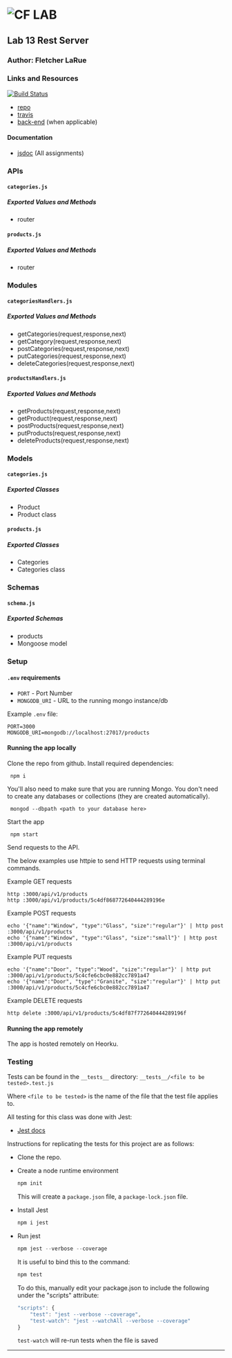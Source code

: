 ![CF](http://i.imgur.com/7v5ASc8.png) LAB
=================================================

## Lab 13 Rest Server

### Author: Fletcher LaRue

### Links and Resources
[![Build Status](https://www.travis-ci.com/asdFletcher/13-rest-server.svg?branch=master)](https://www.travis-ci.com/asdFletcher/13-rest-server)

* [repo](https://github.com/asdFletcher/13-rest-server)
* [travis](https://www.travis-ci.com/asdFletcher/13-rest-server)
* [back-end](http://xyz.com) (when applicable)

#### Documentation
* [jsdoc](http://xyz.com) (All assignments)

### APIs
#### `categories.js`
##### Exported Values and Methods
 - router

#### `products.js`
##### Exported Values and Methods
 - router


### Modules
#### `categoriesHandlers.js`
##### Exported Values and Methods
  - getCategories(request,response,next)
  - getCategory(request,response,next)
  - postCategories(request,response,next)
  - putCategories(request,response,next)
  - deleteCategories(request,response,next)
 
#### `productsHandlers.js`
##### Exported Values and Methods
   - getProducts(request,response,next)
   - getProduct(request,response,next)
   - postProducts(request,response,next)
   - putProducts(request,response,next)
   - deleteProducts(request,response,next)

### Models
#### `categories.js`
##### Exported Classes
 - Product
  - Product class

#### `products.js`
##### Exported Classes
 - Categories
  - Categories class


### Schemas
#### `schema.js`
##### Exported Schemas
 - products
  - Mongoose model

### Setup
#### `.env` requirements
* `PORT` - Port Number
* `MONGODB_URI` - URL to the running mongo instance/db

Example `.env` file:
```
PORT=3000
MONGODB_URI=mongodb://localhost:27017/products
```

#### Running the app locally
Clone the repo from github.
Install required dependencies:
```
 npm i
```

You'll also need to make sure that you are running Mongo. You don't need to create any databases or collections (they are created automatically).
```
 mongod --dbpath <path to your database here>
```

Start the app
```
 npm start
```

Send requests to the API.

The below examples use httpie to send HTTP requests using terminal commands.

Example GET requests
```
http :3000/api/v1/products
http :3000/api/v1/products/5c4df868772640444289196e
```

Example POST requests
```
echo '{"name":"Window", "type":"Glass", "size":"regular"}' | http post :3000/api/v1/products
echo '{"name":"Window", "type":"Glass", "size":"small"}' | http post :3000/api/v1/products
```

Example PUT requests
```
echo '{"name":"Door", "type":"Wood", "size":"regular"}' | http put :3000/api/v1/products/5c4cfe6cbc0e882cc7891a47
echo '{"name":"Door", "type":"Granite", "size":"regular"}' | http put :3000/api/v1/products/5c4cfe6cbc0e882cc7891a47
```

Example DELETE requests
```
http delete :3000/api/v1/products/5c4df87f772640444289196f
```

#### Running the app remotely
The app is hosted remotely on Heorku.
  
### Testing
Tests can be found in the `__tests__` directory:
`__tests__/<file to be tested>.test.js`

Where `<file to be tested>` is the name of the file that the test file applies to.

All testing for this class was done with Jest: 
* [Jest docs](https://jestjs.io/docs/en/getting-started)

Instructions for replicating the tests for this project are as follows:

* Clone the repo.
* Create a node runtime environment

    ```JavaScript
    npm init
    ```
    This will create a `package.json` file, a `package-lock.json` file.

* Install Jest

    ```JavaScript
    npm i jest
    ```

* Run jest

    ```JavaScript
    npm jest --verbose --coverage
    ```
    It is useful to bind this to the command:
    ```JavaScript
    npm test
    ```
    To do this, manually edit your package.json to include the following under the "scripts" attribute:
    ```Javascript
    "scripts": {
        "test": "jest --verbose --coverage",
        "test-watch": "jest --watchAll --verbose --coverage"
    }
    ```
    `test-watch` will re-run tests when the file is saved

---

